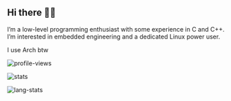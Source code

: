 ## Hi there 🥷🏻

I’m a low-level programming enthusiast with some experience in C and C++. I’m interested in embedded engineering and a dedicated Linux power user.

I use Arch btw

![profile-views](https://komarev.com/ghpvc/?username=sidtronics)

![stats](https://github-readme-stats.vercel.app/api?username=sidtronics&show_icons=true&theme=transparent)

![lang-stats](https://github-readme-stats.vercel.app/api/top-langs/?username=sidtronics&theme=transparent)
